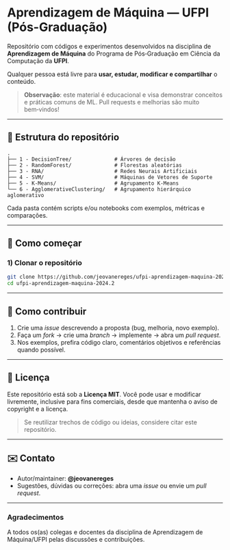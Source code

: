 # Aprendizagem de Máquina — UFPI (Pós-Graduação)

Repositório com códigos e experimentos desenvolvidos na disciplina de **Aprendizagem de Máquina** do Programa de Pós‑Graduação em Ciência da Computação da **UFPI**.  

Qualquer pessoa está livre para **usar, estudar, modificar e compartilhar** o conteúdo.

> **Observação**: este material é educacional e visa demonstrar conceitos e práticas comuns de ML. Pull requests e melhorias são muito bem‑vindos!

---

## 🔖 Estrutura do repositório

```
.
├── 1 - DecisionTree/              # Árvores de decisão
├── 2 - RandomForest/              # Florestas aleatórias
├── 3 - RNA/                       # Redes Neurais Artificiais
├── 4 - SVM/                       # Máquinas de Vetores de Suporte
├── 5 - K-Means/                   # Agrupamento K-Means
└── 6 - AgglomerativeClustering/   # Agrupamento hierárquico aglomerativo
```

Cada pasta contém scripts e/ou notebooks com exemplos, métricas e comparações.

---

## 🚀 Como começar

### 1) Clonar o repositório
```bash
git clone https://github.com/jeovanereges/ufpi-aprendizagem-maquina-2024.2.git
cd ufpi-aprendizagem-maquina-2024.2
```
---

## 🤝 Como contribuir
1. Crie uma _issue_ descrevendo a proposta (bug, melhoria, novo exemplo).  
2. Faça um _fork_ → crie uma _branch_ → implemente → abra um _pull request_.  
3. Nos exemplos, prefira código claro, comentários objetivos e referências quando possível.

---

## 📜 Licença
Este repositório está sob a **Licença MIT**. Você pode usar e modificar livremente, inclusive para fins comerciais, desde que mantenha o aviso de copyright e a licença.  
> Se reutilizar trechos de código ou ideias, considere citar este repositório.

---

## ✉️ Contato
- Autor/maintainer: **@jeovanereges**  
- Sugestões, dúvidas ou correções: abra uma _issue_ ou envie um _pull request_.

---

### Agradecimentos
A todos os(as) colegas e docentes da disciplina de Aprendizagem de Máquina/UFPI pelas discussões e contribuições.
